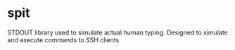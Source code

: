 # spit
STDOUT library used to simulate actual human typing. Designed to simulate and execute commands to SSH clients
